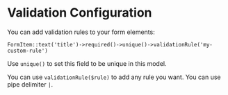 # Validation Configuration

You can add validation rules to your form elements:

	FormItem::text('title')->required()->unique()->validationRule('my-custom-rule')

Use `unique()` to set this field to be unique in this model.

You can use `validationRule($rule)` to add any rule you want. You can use pipe delimiter `|`.	